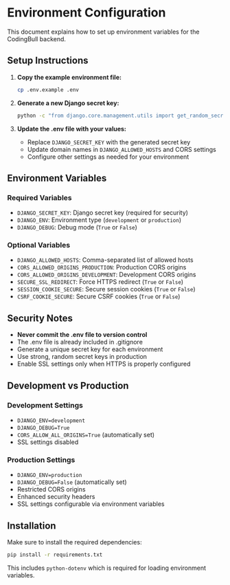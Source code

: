 # Environment Configuration

This document explains how to set up environment variables for the CodingBull backend.

## Setup Instructions

1. **Copy the example environment file:**
   ```bash
   cp .env.example .env
   ```

2. **Generate a new Django secret key:**
   ```bash
   python -c "from django.core.management.utils import get_random_secret_key; print(get_random_secret_key())"
   ```

3. **Update the .env file with your values:**
   - Replace `DJANGO_SECRET_KEY` with the generated secret key
   - Update domain names in `DJANGO_ALLOWED_HOSTS` and CORS settings
   - Configure other settings as needed for your environment

## Environment Variables

### Required Variables

- `DJANGO_SECRET_KEY`: Django secret key (required for security)
- `DJANGO_ENV`: Environment type (`development` or `production`)
- `DJANGO_DEBUG`: Debug mode (`True` or `False`)

### Optional Variables

- `DJANGO_ALLOWED_HOSTS`: Comma-separated list of allowed hosts
- `CORS_ALLOWED_ORIGINS_PRODUCTION`: Production CORS origins
- `CORS_ALLOWED_ORIGINS_DEVELOPMENT`: Development CORS origins
- `SECURE_SSL_REDIRECT`: Force HTTPS redirect (`True` or `False`)
- `SESSION_COOKIE_SECURE`: Secure session cookies (`True` or `False`)
- `CSRF_COOKIE_SECURE`: Secure CSRF cookies (`True` or `False`)

## Security Notes

- **Never commit the .env file to version control**
- The .env file is already included in .gitignore
- Generate a unique secret key for each environment
- Use strong, random secret keys in production
- Enable SSL settings only when HTTPS is properly configured

## Development vs Production

### Development Settings
- `DJANGO_ENV=development`
- `DJANGO_DEBUG=True`
- `CORS_ALLOW_ALL_ORIGINS=True` (automatically set)
- SSL settings disabled

### Production Settings
- `DJANGO_ENV=production`
- `DJANGO_DEBUG=False` (automatically set)
- Restricted CORS origins
- Enhanced security headers
- SSL settings configurable via environment variables

## Installation

Make sure to install the required dependencies:

```bash
pip install -r requirements.txt
```

This includes `python-dotenv` which is required for loading environment variables.